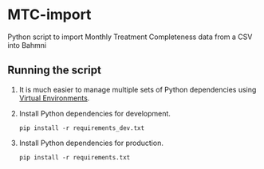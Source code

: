 # MTC-import

Python script to import Monthly Treatment Completeness data from a CSV into Bahmni

## Running the script
1. It is much easier to manage multiple sets of Python dependencies using [Virtual Environments](http://docs.python-guide.org/en/latest/dev/virtualenvs/).
1. Install Python dependencies for development.

    `pip install -r requirements_dev.txt`

1. Install Python dependencies for production.

    `pip install -r requirements.txt`